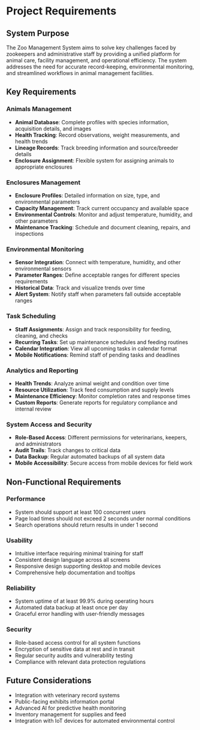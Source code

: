 
# Project Requirements

## System Purpose

The Zoo Management System aims to solve key challenges faced by zookeepers and administrative staff by providing a unified platform for animal care, facility management, and operational efficiency. The system addresses the need for accurate record-keeping, environmental monitoring, and streamlined workflows in animal management facilities.

## Key Requirements

### Animals Management
- **Animal Database**: Complete profiles with species information, acquisition details, and images
- **Health Tracking**: Record observations, weight measurements, and health trends
- **Lineage Records**: Track breeding information and source/breeder details
- **Enclosure Assignment**: Flexible system for assigning animals to appropriate enclosures

### Enclosures Management
- **Enclosure Profiles**: Detailed information on size, type, and environmental parameters
- **Capacity Management**: Track current occupancy and available space
- **Environmental Controls**: Monitor and adjust temperature, humidity, and other parameters
- **Maintenance Tracking**: Schedule and document cleaning, repairs, and inspections

### Environmental Monitoring
- **Sensor Integration**: Connect with temperature, humidity, and other environmental sensors
- **Parameter Ranges**: Define acceptable ranges for different species requirements
- **Historical Data**: Track and visualize trends over time
- **Alert System**: Notify staff when parameters fall outside acceptable ranges

### Task Scheduling
- **Staff Assignments**: Assign and track responsibility for feeding, cleaning, and checks
- **Recurring Tasks**: Set up maintenance schedules and feeding routines
- **Calendar Integration**: View all upcoming tasks in calendar format
- **Mobile Notifications**: Remind staff of pending tasks and deadlines

### Analytics and Reporting
- **Health Trends**: Analyze animal weight and condition over time
- **Resource Utilization**: Track feed consumption and supply levels
- **Maintenance Efficiency**: Monitor completion rates and response times
- **Custom Reports**: Generate reports for regulatory compliance and internal review

### System Access and Security
- **Role-Based Access**: Different permissions for veterinarians, keepers, and administrators
- **Audit Trails**: Track changes to critical data
- **Data Backup**: Regular automated backups of all system data
- **Mobile Accessibility**: Secure access from mobile devices for field work

## Non-Functional Requirements

### Performance
- System should support at least 100 concurrent users
- Page load times should not exceed 2 seconds under normal conditions
- Search operations should return results in under 1 second

### Usability
- Intuitive interface requiring minimal training for staff
- Consistent design language across all screens
- Responsive design supporting desktop and mobile devices
- Comprehensive help documentation and tooltips

### Reliability
- System uptime of at least 99.9% during operating hours
- Automated data backup at least once per day
- Graceful error handling with user-friendly messages

### Security
- Role-based access control for all system functions
- Encryption of sensitive data at rest and in transit
- Regular security audits and vulnerability testing
- Compliance with relevant data protection regulations

## Future Considerations

- Integration with veterinary record systems
- Public-facing exhibits information portal
- Advanced AI for predictive health monitoring
- Inventory management for supplies and feed
- Integration with IoT devices for automated environmental control
